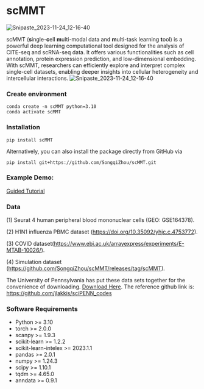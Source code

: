 # scMMT

![Snipaste_2023-11-24_12-16-40](https://github.com/SongqiZhou/scMMT/blob/main/figures/Snipaste_2023-11-25_18-04-18.png)

scMMT (**s**ingle-**c**ell **m**ulti-modal data and **m**ulti-task learning **t**ool) is a powerful deep learning computational tool designed for the analysis of CITE-seq and scRNA-seq data. It offers various functionalities such as cell annotation, protein expression prediction, and low-dimensional embedding. With scMMT, researchers can efficiently explore and interpret complex single-cell datasets, enabling deeper insights into cellular heterogeneity and intercellular interactions.
![Snipaste_2023-11-24_12-16-40](https://github.com/SongqiZhou/scMMT/blob/main/figures/Snipaste_2023-11-25_18-52-09.png)
### Create environment

```shell
conda create -n scMMT python=3.10
conda activate scMMT
```

### Installation

```shell
pip install scMMT
```

Alternatively, you can also install the package directly from GitHub via

```shell
pip install git+https://github.com/SongqiZhou/scMMT.git
```

### Example Demo:

[Guided Tutorial](./test)

### Data

(1) Seurat 4 human peripheral blood mononuclear cells (GEO: GSE164378). 

(2) H1N1 influenza PBMC dataset (https://doi.org/10.35092/yhjc.c.4753772). 

(3) COVID dataset(https://www.ebi.ac.uk/arrayexpress/experiments/E-MTAB-10026/).

(4) Simulation dataset (https://github.com/SongqiZhou/scMMT/releases/tag/scMMT).

The University of Pennsylvania has put these data sets together for the convenience of downloading.  [Download Here](https://upenn.app.box.com/s/1p1f1gblge3rqgk97ztr4daagt4fsue5). The reference github link is: https://github.com/jlakkis/sciPENN_codes

### Software Requirements

- Python >= 3.10
- torch >= 2.0.0
- scanpy >= 1.9.3
- scikit-learn >= 1.2.2
- scikit-learn-intelex >= 2023.1.1
- pandas >= 2.0.1
- numpy >= 1.24.3
- scipy >= 1.10.1
- tqdm >= 4.65.0
- anndata >= 0.9.1
